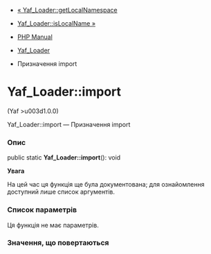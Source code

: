 - [« Yaf_Loader::getLocalNamespace](yaf-loader.getnamespaces.md)
- [Yaf_Loader::isLocalName »](yaf-loader.islocalname.md)

- [PHP Manual](index.md)
- [Yaf_Loader](class.yaf-loader.md)
- Призначення import

# Yaf_Loader::import

(Yaf \>u003d1.0.0)

Yaf_Loader::import — Призначення import

### Опис

public static **Yaf_Loader::import**(): void

**Увага**

На цей час ця функція ще була документована; для
ознайомлення доступний лише список аргументів.

### Список параметрів

Ця функція не має параметрів.

### Значення, що повертаються
